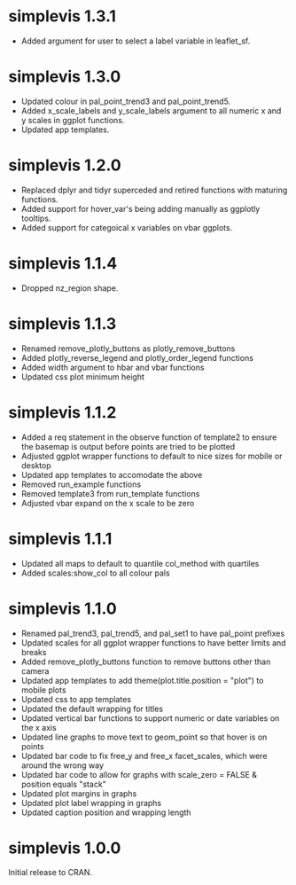 # simplevis 1.3.1

* Added argument for user to select a label variable in leaflet_sf.

# simplevis 1.3.0

* Updated colour in pal_point_trend3 and pal_point_trend5.
* Added x_scale_labels and y_scale_labels argument to all numeric x and y scales in ggplot functions.
* Updated app templates.

# simplevis 1.2.0

* Replaced dplyr and tidyr superceded and retired functions with maturing functions.
* Added support for hover_var's being adding manually as ggplotly tooltips.
* Added support for categoical x variables on vbar ggplots.

# simplevis 1.1.4

* Dropped nz_region shape.

# simplevis 1.1.3

* Renamed remove_plotly_buttons as plotly_remove_buttons
* Added plotly_reverse_legend and plotly_order_legend functions
* Added width argument to hbar and vbar functions
* Updated css plot minimum height

# simplevis 1.1.2

* Added a req statement in the observe function of template2 to ensure the basemap is output before points are tried to be plotted 
* Adjusted ggplot wrapper functions to default to nice sizes for mobile or desktop
* Updated app templates to accomodate the above
* Removed run_example functions
* Removed template3 from run_template functions
* Adjusted vbar expand on the x scale to be zero

# simplevis 1.1.1

* Updated all maps to default to quantile col_method with quartiles
* Added scales:show_col to all colour pals

# simplevis 1.1.0 

* Renamed pal_trend3, pal_trend5, and pal_set1 to have pal_point prefixes
* Updated scales for all ggplot wrapper functions to have better limits and breaks
* Added remove_plotly_buttons function to remove buttons other than camera
* Updated app templates to add theme(plot.title.position = "plot") to mobile plots
* Updated css to app templates
* Updated the default wrapping for titles 
* Updated vertical bar functions to support numeric or date variables on the x axis
* Updated line graphs to move text to geom_point so that hover is on points
* Updated bar code to fix free_y and free_x facet_scales, which were around the wrong way
* Updated bar code to allow for graphs with scale_zero = FALSE & position equals "stack"
* Updated plot margins in graphs
* Updated plot label wrapping in graphs
* Updated caption position and wrapping length

# simplevis 1.0.0

Initial release to CRAN.